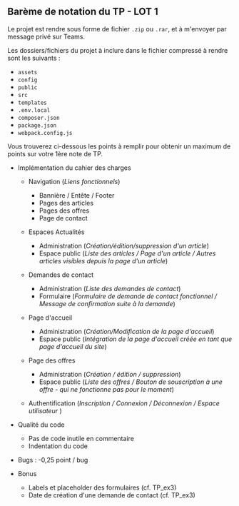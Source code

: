 ## Barème de notation du TP - LOT 1  

Le projet est rendre sous forme de fichier `.zip` ou `.rar`, et à m'envoyer par message privé sur Teams. 

Les dossiers/fichiers du projet à inclure dans le fichier compressé à rendre sont les suivants : 
* `assets`
* `config`
* `public`
* `src`
* `templates`
* `.env.local`
* `composer.json`
* `package.json`
* `webpack.config.js`

Vous trouverez ci-dessous les points à remplir pour obtenir un maximum de points sur votre 1ère note de TP.


* Implémentation du cahier des charges
    * Navigation (_Liens fonctionnels_) 
        +   Bannière / Entête / Footer
        +   Pages des articles
        +   Pages des offres
        +   Page de contact
    * Espaces Actualités
        - Administration (_Création/édition/suppression d'un article_)
        - Espace public (_Liste des articles / Page d'un article / Autres articles visibles depuis la page d'un article_)
    * Demandes de contact
        - Administration (_Liste des demandes de contact_)
        - Formulaire (_Formulaire de demande de contact fonctionnel / Message de confirmation suite à la demande_)
    * Page d'accueil
    
        - Administration (_Création/Modification de la page d'accueil_)
        - Espace public (_Intégration de la page d'accueil créée en tant que page d'accueil du site_)
    * Page des offres 
        - Administration (_Création / édition / suppression_)
        - Espace public (_Liste des offres / Bouton de souscription à une offre - qui ne fonctionne pas pour le moment_)
    * Authentification (_Inscription / Connexion / Déconnexion / Espace utilisateur_ )

* Qualité du code
    - Pas de code inutile en commentaire
    - Indentation du code
* Bugs : -0,25 point / bug
* Bonus
    - Labels et placeholder des formulaires (cf. TP_ex3)
    - Date de création d'une demande de contact (cf. TP_ex3)

